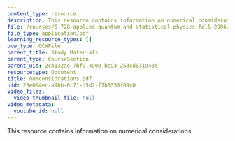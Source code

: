 ```yaml
---
content_type: resource
description: This resource contains information on numerical considerations.
file: /courses/6-728-applied-quantum-and-statistical-physics-fall-2006/25e094eca9bb6c71d5d2f7b3350f09c0_numconsidrations.pdf
file_type: application/pdf
learning_resource_types: []
ocw_type: OCWFile
parent_title: Study Materials
parent_type: CourseSection
parent_uid: 2c4132ae-7bf9-4900-bc93-263cd831948d
resourcetype: Document
title: numconsidrations.pdf
uid: 25e094ec-a9bb-6c71-d5d2-f7b3350f09c0
video_files:
  video_thumbnail_file: null
video_metadata:
  youtube_id: null
---
```

This resource contains information on numerical considerations.

